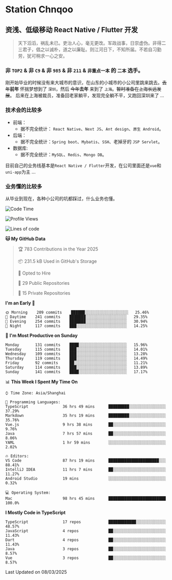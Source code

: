 # Station Chnqoo

## 资浅、低级移动 React Native / Flutter 开发

> 天下滔滔，祸乱未已。吏治人心，毫无更改。军政战事，日崇虚伪。非得二三君子，倡之以诚朴，道之以廉耻。则江河日下，不知所届。不若自习勤劳，犹可稍求一心之安。

### 非 `TOP2` & 非 `C9` & 非 `985` & 非 `211` & `非重点一本` 的 `二本` 选手。

刚开始毕业的时候没有来大城市的意识，在山东的小城市的小公司里跳来跳去。~~去年~~**前年** 怀揣梦想到了 `深圳`，然后 ~~今年~~**去年** 来到了 `上海`。~~暂时准备在上海长远发展~~。
后来在上海被裁员，准备回老家躺平，发现完全躺不平，又跑回深圳来了 ...

### 技术会的比较多

- 前端：
  - 据不完全统计： `React Native`、`Next JS`、`Ant design`、`原生 Android`。
- 后端：
  - 据不完全统计：`Spring boot`、`Mybatis`、`SSH`、老掉牙的 `JSP Servlet`。
- 数据库:
  - 据不完全统计：`MySQL`、`Redis`、`Mongo DB`。

目前自己的业务线基本是`React Native / Flutter`开发，在公司里面还是`vue`和`uni-app`为主 ...

### 业务懂的比较多

从毕业到现在，各种小公司的坑都踩过，什么业务也懂。

<!--START_SECTION:waka-->
![Code Time](http://img.shields.io/badge/Code%20Time-7%2C892%20hrs%2032%20mins-blue)

![Profile Views](http://img.shields.io/badge/Profile%20Views-4-blue)

![Lines of code](https://img.shields.io/badge/From%20Hello%20World%20I%27ve%20Written-307%20Thousand%20lines%20of%20code-blue)

**🐱 My GitHub Data** 

> 🏆 783 Contributions in the Year 2025
 > 
> 📦 231.5 kB Used in GitHub's Storage 
 > 
> 💼 Opted to Hire
 > 
> 📜 29 Public Repositories 
 > 
> 🔑 15 Private Repositories  
 > 
**I'm an Early 🐤** 

```text
🌞 Morning    209 commits    ██████░░░░░░░░░░░░░░░░░░░   25.46% 
🌆 Daytime    241 commits    ███████░░░░░░░░░░░░░░░░░░   29.35% 
🌃 Evening    254 commits    ███████░░░░░░░░░░░░░░░░░░   30.94% 
🌙 Night      117 commits    ███░░░░░░░░░░░░░░░░░░░░░░   14.25%

```
📅 **I'm Most Productive on Sunday** 

```text
Monday       131 commits    ████░░░░░░░░░░░░░░░░░░░░░   15.96% 
Tuesday      115 commits    ███░░░░░░░░░░░░░░░░░░░░░░   14.01% 
Wednesday    109 commits    ███░░░░░░░░░░░░░░░░░░░░░░   13.28% 
Thursday     119 commits    ███░░░░░░░░░░░░░░░░░░░░░░   14.49% 
Friday       92 commits     ██░░░░░░░░░░░░░░░░░░░░░░░   11.21% 
Saturday     114 commits    ███░░░░░░░░░░░░░░░░░░░░░░   13.89% 
Sunday       141 commits    ████░░░░░░░░░░░░░░░░░░░░░   17.17%

```


📊 **This Week I Spent My Time On** 

```text
⌚︎ Time Zone: Asia/Shanghai

💬 Programming Languages: 
TypeScript               36 hrs 49 mins      █████████░░░░░░░░░░░░░░░░   37.29% 
Markdown                 35 hrs 19 mins      █████████░░░░░░░░░░░░░░░░   35.76% 
Vue.js                   9 hrs 38 mins       ██░░░░░░░░░░░░░░░░░░░░░░░   9.76% 
Java                     7 hrs 57 mins       ██░░░░░░░░░░░░░░░░░░░░░░░   8.06% 
YAML                     1 hr 59 mins        ░░░░░░░░░░░░░░░░░░░░░░░░░   2.02%

🔥 Editors: 
VS Code                  87 hrs 19 mins      ██████████████████████░░░   88.41% 
IntelliJ IDEA            11 hrs 7 mins       ██░░░░░░░░░░░░░░░░░░░░░░░   11.27% 
Android Studio           19 mins             ░░░░░░░░░░░░░░░░░░░░░░░░░   0.32%

💻 Operating System: 
Mac                      98 hrs 45 mins      █████████████████████████   100.0%

```

**I Mostly Code in TypeScript** 

```text
TypeScript               17 repos            ████████████░░░░░░░░░░░░░   48.57% 
JavaScript               4 repos             ██░░░░░░░░░░░░░░░░░░░░░░░   11.43% 
Dart                     4 repos             ██░░░░░░░░░░░░░░░░░░░░░░░   11.43% 
Java                     3 repos             ██░░░░░░░░░░░░░░░░░░░░░░░   8.57% 
Vue                      3 repos             ██░░░░░░░░░░░░░░░░░░░░░░░   8.57%

```



 Last Updated on 08/03/2025
<!--END_SECTION:waka-->

<!---
ChenqiaoStation/ChenqiaoStation is a ✨ special ✨ repository because its `README.md` (this file) appears on your GitHub profile.
You can click the Preview link to take a look at your changes.
--->
